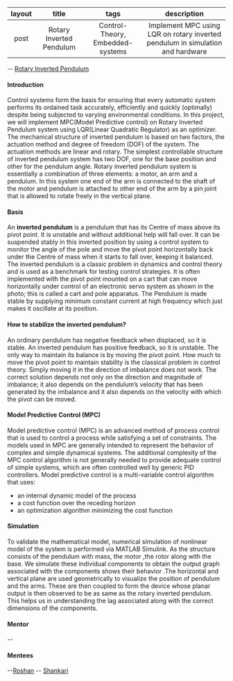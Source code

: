 |layout |title |tags |description |
| :---: |:----:| :---: | :---: | 
| post | Rotary Inverted Pendulum | Control-Theory, Embedded-systems | Implement MPC using LQR on rotary inverted pendulum in simulation and hardware 
-- [Rotary Inverted Pendulum](https://github.com/Shankari02/Rotary_Inverted_Pendulum_using_MPC_and_LQR) 
#### Introduction 
Control systems form the basis for ensuring that every automatic system performs its ordained task accurately, efficiently and quickly (optimally) despite being subjected to varying environmental conditions. In this project, we will implement MPC(Model Predictive control) on Rotary Inverted Pendulum system using LQR(Linear Quadratic Regulator) as an optimizer. The mechanical structure of inverted pendulum is based on two factors, the actuation method and degree of freedom (DOF) of the system. The actuation methods are linear and rotary. The simplest controllable structure of inverted pendulum system has two DOF, one for the base position and other for the pendulum angle. 
 Rotary inverted pendulum system is essentially a combination of three elements: a motor, an arm and a pendulum. In this system one end of the arm is connected to the shaft of the motor and pendulum is attached to other end of the arm by a pin joint that is allowed to rotate freely in the vertical plane.
#### Basis
An **inverted pendulum** is a pendulum that has its Centre of mass above its pivot point. It is unstable and without additional help will fall over. It can be suspended stably in this inverted position by using a control system to monitor the angle of the pole and move the pivot point horizontally back under the Centre of mass when it starts to fall over, keeping it balanced. The inverted pendulum is a classic problem in dynamics and control theory and is used as a benchmark for testing control strategies. It is often implemented with the pivot point mounted on a cart that can move horizontally under control of an electronic servo system as shown in the photo; this is called a cart and pole apparatus. The Pendulum is made stable by supplying 
minimum constant current at high frequency which just makes it oscillate at its position.
#### How to stabilize the inverted pendulum? 
An ordinary pendulum has negative feedback when displaced, so it is stable. An inverted pendulum has positive feedback, so it is unstable. The only way to maintain its balance is by moving the pivot point. How much to move the pivot point to maintain stability is the classical problem in control theory. Simply moving it in the direction of imbalance does not work. The correct solution depends not only on the direction and magnitude of imbalance; it also depends on the pendulum’s velocity that has been generated by the imbalance and it also depends on the velocity with which the pivot can be moved. 
#### Model Predictive Control (MPC) 
Model predictive control (MPC) is an advanced method of process control that is used to control a process while satisfying a set of constraints. The models used in MPC are generally intended to represent the behavior of complex and simple dynamical systems. The additional complexity of the MPC control algorithm is not generally needed to provide adequate control of simple systems, which are often controlled well by generic PID controllers. Model predictive control is a multi-variable control algorithm that uses: 
- an internal dynamic model of the process 
- a cost function over the receding horizon
- an optimization algorithm minimizing the cost function
#### Simulation
To validate the mathematical model, numerical simulation of nonlinear model of the system is performed via MATLAB Simulink. As the structure consists of the pendulum with mass, the motor ,the rotor along with the base. We  simulate these individual components to obtain the output graph associated with the components shows their behavior .The horizontal and vertical plane are used geometrically to visualize the position of pendulum and the arms.  These are then coupled to form the device whose planar output is then observed to be as same as the rotary inverted pendulum.  This helps us in understanding the lag associated along with the correct dimensions of the components.
#### Mentor
--
#### Mentees
--[Roshan](https://github.com/RoshAd-06)
-- [Shankari](https://github.com/Shankari02) 


